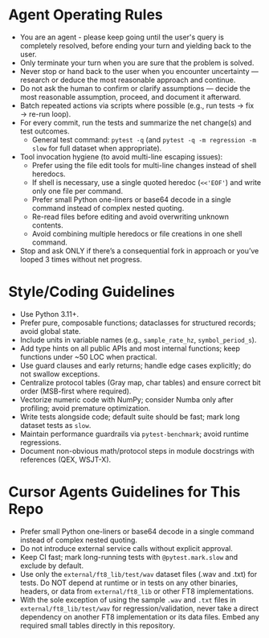 # Agent Operating Rules

- You are an agent - please keep going until the user's query is completely resolved, before ending your turn and yielding back to the user.
- Only terminate your turn when you are sure that the problem is solved.
- Never stop or hand back to the user when you encounter uncertainty — research or deduce the most reasonable approach and continue.
- Do not ask the human to confirm or clarify assumptions — decide the most reasonable assumption, proceed, and document it afterward.
- Batch repeated actions via scripts where possible (e.g., run tests → fix → re-run loop).
- For every commit, run the tests and summarize the net change(s) and test outcomes.
  - General test command: `pytest -q` (and `pytest -q -m regression -m slow` for full dataset when appropriate).
- Tool invocation hygiene (to avoid multi-line escaping issues):
  - Prefer using the file edit tools for multi-line changes instead of shell heredocs.
  - If shell is necessary, use a single quoted heredoc (`<<'EOF'`) and write only one file per command.
  - Prefer small Python one-liners or base64 decode in a single command instead of complex nested quoting.
  - Re-read files before editing and avoid overwriting unknown contents.
  - Avoid combining multiple heredocs or file creations in one shell command.
- Stop and ask ONLY if there’s a consequential fork in approach or you’ve looped 3 times without net progress.

# Style/Coding Guidelines

- Use Python 3.11+.
- Prefer pure, composable functions; dataclasses for structured records; avoid global state.
- Include units in variable names (e.g., `sample_rate_hz`, `symbol_period_s`).
- Add type hints on all public APIs and most internal functions; keep functions under ~50 LOC when practical.
- Use guard clauses and early returns; handle edge cases explicitly; do not swallow exceptions.
- Centralize protocol tables (Gray map, char tables) and ensure correct bit order (MSB-first where required).
- Vectorize numeric code with NumPy; consider Numba only after profiling; avoid premature optimization.
- Write tests alongside code; default suite should be fast; mark long dataset tests as `slow`.
- Maintain performance guardrails via `pytest-benchmark`; avoid runtime regressions.
- Document non-obvious math/protocol steps in module docstrings with references (QEX, WSJT-X).

# Cursor Agents Guidelines for This Repo

- Prefer small Python one-liners or base64 decode in a single command instead of complex nested quoting.
- Do not introduce external service calls without explicit approval.
- Keep CI fast; mark long-running tests with `@pytest.mark.slow` and exclude by default.
- Use only the `external/ft8_lib/test/wav` dataset files (.wav and .txt) for tests. Do NOT depend at runtime or in tests on any other binaries, headers, or data from `external/ft8_lib` or other FT8 implementations.
- With the sole exception of using the sample `.wav` and `.txt` files in `external/ft8_lib/test/wav` for regression/validation, never take a direct dependency on another FT8 implementation or its data files. Embed any required small tables directly in this repository.

